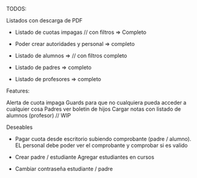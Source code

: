TODOS:

Listados con descarga de PDF

- Listado de cuotas impagas // con filtros => Completo
- Poder crear autoridades y personal => completo
- Listado de alumnos => // con filtros completo

- Listado de padres => completo
- Listado de profesores => completo

Features:

Alerta de cuota impaga
Guards para que no cualquiera pueda acceder a cualquier cosa
Padres ver boletin de hijos
Cargar notas con listado de alumnos (profesor) // WIP

Deseables

- Pagar cuota desde escritorio subiendo comprobante (padre / alumno).
  EL personal debe poder ver el comprobante y comprobar si es valido

- Crear padre / estudiante
  Agregar estudiantes en cursos
- Cambiar contraseña estudiante / padre
